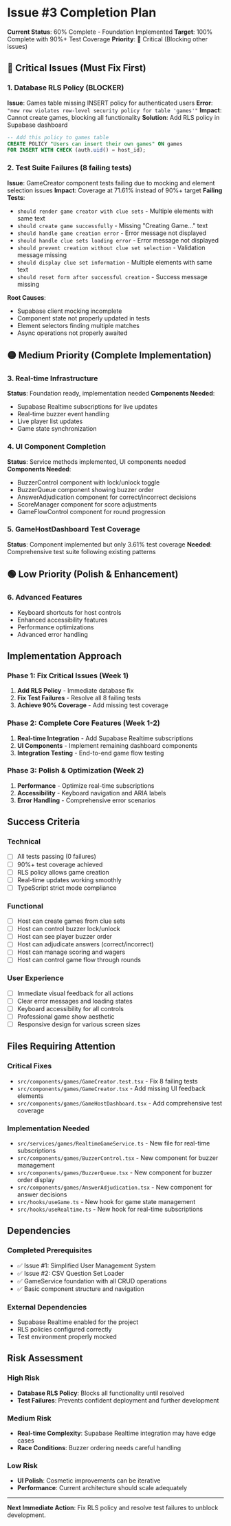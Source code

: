 # Issue #3 Completion Plan

**Current Status**: 60% Complete - Foundation Implemented
**Target**: 100% Complete with 90%+ Test Coverage
**Priority**: 🔴 Critical (Blocking other issues)

## 🔴 Critical Issues (Must Fix First)

### 1. Database RLS Policy (BLOCKER)
**Issue**: Games table missing INSERT policy for authenticated users
**Error**: `"new row violates row-level security policy for table 'games'"`
**Impact**: Cannot create games, blocking all functionality
**Solution**: Add RLS policy in Supabase dashboard
```sql
-- Add this policy to games table
CREATE POLICY "Users can insert their own games" ON games
FOR INSERT WITH CHECK (auth.uid() = host_id);
```

### 2. Test Suite Failures (8 failing tests)
**Issue**: GameCreator component tests failing due to mocking and element selection issues
**Impact**: Coverage at 71.61% instead of 90%+ target
**Failing Tests**:
- `should render game creator with clue sets` - Multiple elements with same text
- `should create game successfully` - Missing "Creating Game..." text
- `should handle game creation error` - Error message not displayed
- `should handle clue sets loading error` - Error message not displayed  
- `should prevent creation without clue set selection` - Validation message missing
- `should display clue set information` - Multiple elements with same text
- `should reset form after successful creation` - Success message missing

**Root Causes**:
- Supabase client mocking incomplete
- Component state not properly updated in tests
- Element selectors finding multiple matches
- Async operations not properly awaited

## 🟡 Medium Priority (Complete Implementation)

### 3. Real-time Infrastructure
**Status**: Foundation ready, implementation needed
**Components Needed**:
- Supabase Realtime subscriptions for live updates
- Real-time buzzer event handling
- Live player list updates
- Game state synchronization

### 4. UI Component Completion
**Status**: Service methods implemented, UI components needed
**Components Needed**:
- BuzzerControl component with lock/unlock toggle
- BuzzerQueue component showing buzzer order
- AnswerAdjudication component for correct/incorrect decisions
- ScoreManager component for score adjustments
- GameFlowControl component for round progression

### 5. GameHostDashboard Test Coverage
**Status**: Component implemented but only 3.61% test coverage
**Needed**: Comprehensive test suite following existing patterns

## 🟢 Low Priority (Polish & Enhancement)

### 6. Advanced Features
- Keyboard shortcuts for host controls
- Enhanced accessibility features
- Performance optimizations
- Advanced error handling

## Implementation Approach

### Phase 1: Fix Critical Issues (Week 1)
1. **Add RLS Policy** - Immediate database fix
2. **Fix Test Failures** - Resolve all 8 failing tests
3. **Achieve 90% Coverage** - Add missing test coverage

### Phase 2: Complete Core Features (Week 1-2)  
1. **Real-time Integration** - Add Supabase Realtime subscriptions
2. **UI Components** - Implement remaining dashboard components
3. **Integration Testing** - End-to-end game flow testing

### Phase 3: Polish & Optimization (Week 2)
1. **Performance** - Optimize real-time subscriptions
2. **Accessibility** - Keyboard navigation and ARIA labels
3. **Error Handling** - Comprehensive error scenarios

## Success Criteria

### Technical
- [ ] All tests passing (0 failures)
- [ ] 90%+ test coverage achieved
- [ ] RLS policy allows game creation
- [ ] Real-time updates working smoothly
- [ ] TypeScript strict mode compliance

### Functional  
- [ ] Host can create games from clue sets
- [ ] Host can control buzzer lock/unlock
- [ ] Host can see player buzzer order
- [ ] Host can adjudicate answers (correct/incorrect)
- [ ] Host can manage scoring and wagers
- [ ] Host can control game flow through rounds

### User Experience
- [ ] Immediate visual feedback for all actions
- [ ] Clear error messages and loading states
- [ ] Keyboard accessibility for all controls
- [ ] Professional game show aesthetic
- [ ] Responsive design for various screen sizes

## Files Requiring Attention

### Critical Fixes
- `src/components/games/GameCreator.test.tsx` - Fix 8 failing tests
- `src/components/games/GameCreator.tsx` - Add missing UI feedback elements
- `src/components/games/GameHostDashboard.tsx` - Add comprehensive test coverage

### Implementation Needed
- `src/services/games/RealtimeGameService.ts` - New file for real-time subscriptions
- `src/components/games/BuzzerControl.tsx` - New component for buzzer management
- `src/components/games/BuzzerQueue.tsx` - New component for buzzer order display
- `src/components/games/AnswerAdjudication.tsx` - New component for answer decisions
- `src/hooks/useGame.ts` - New hook for game state management
- `src/hooks/useRealtime.ts` - New hook for real-time subscriptions

## Dependencies

### Completed Prerequisites
- ✅ Issue #1: Simplified User Management System
- ✅ Issue #2: CSV Question Set Loader
- ✅ GameService foundation with all CRUD operations
- ✅ Basic component structure and navigation

### External Dependencies
- Supabase Realtime enabled for the project
- RLS policies configured correctly
- Test environment properly mocked

## Risk Assessment

### High Risk
- **Database RLS Policy**: Blocks all functionality until resolved
- **Test Failures**: Prevents confident deployment and further development

### Medium Risk  
- **Real-time Complexity**: Supabase Realtime integration may have edge cases
- **Race Conditions**: Buzzer ordering needs careful handling

### Low Risk
- **UI Polish**: Cosmetic improvements can be iterative
- **Performance**: Current architecture should scale adequately

---

**Next Immediate Action**: Fix RLS policy and resolve test failures to unblock development.
